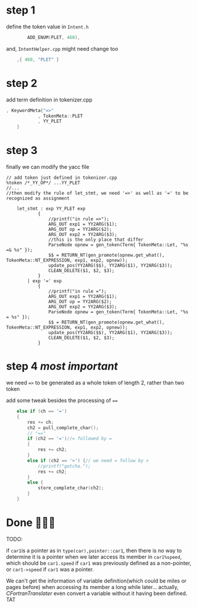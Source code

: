 # step 1

define the token value in `Intent.h`

```h
		ADD_ENUM(PLET, 460),
```

and, `IntentHelper.cpp` might need change too

```cpp
	,{ 460, "PLET" }
```

# step 2
add term definition in tokenizer.cpp

```cpp
, KeywordMeta{"=>"
			, TokenMeta::PLET
			, YY_PLET
	}
```
# step 3 
finally we can modify the yacc file

```yacas
// add token just defined in tokenizer.cpp
%token /*_YY_OP*/ ...YY_PLET
//...
//then modify the rule of let_stmt, we need '=>' as well as '=' to be recognized as assignment

	let_stmt : exp YY_PLET exp
			{
			    //printf("in rule =>");
				ARG_OUT exp1 = YY2ARG($1);
				ARG_OUT op = YY2ARG($2);
				ARG_OUT exp2 = YY2ARG($3);
				//this is the only place that differ
				ParseNode opnew = gen_token(Term{ TokenMeta::Let, "%s =& %s" });
				$$ = RETURN_NT(gen_promote(opnew.get_what(), TokenMeta::NT_EXPRESSION, exp1, exp2, opnew));
				update_pos(YY2ARG($$), YY2ARG($1), YY2ARG($3));
				CLEAN_DELETE($1, $2, $3);
			}
		| exp '=' exp
			{
			    //printf("in rule =");
				ARG_OUT exp1 = YY2ARG($1);
				ARG_OUT op = YY2ARG($2);
				ARG_OUT exp2 = YY2ARG($3);
				ParseNode opnew = gen_token(Term{ TokenMeta::Let, "%s = %s" });
				$$ = RETURN_NT(gen_promote(opnew.get_what(), TokenMeta::NT_EXPRESSION, exp1, exp2, opnew));
				update_pos(YY2ARG($$), YY2ARG($1), YY2ARG($3));
				CLEAN_DELETE($1, $2, $3);
			}
```



# step 4 *most important*

we need `=>` to be generated as a whole token of length 2, rather than two token

add some tweak besides the processing of `==`

```cpp
	else if (ch == '=')
	{
		res += ch;
		ch2 = pull_complete_char();
		// "=="
		if (ch2 == '=')//= followed by =
		{
			res += ch2;
		}
		else if (ch2 == '>') {// we need = follow by >
			//printf("gotcha.");
			res += ch2;
		}
		else {
			store_complete_char(ch2);
		}
	}
```



# Done 🎉🎉🎉

TODO:

if `car1`is a pointer as in `type(car),pointer::car1`, then there is no way to determine it is a pointer when we later access its member in `car1%speed`, which should be `car1.speed` if `car1` was previously defined as a non-pointer, or `car1->speed` if `car1` was a pointer.

We can't get the information of variable definition(which could be miles or pages before) when accessing its member a long while later... actually, *CFortranTranslater* even convert a variable without it having been defined. TAT

